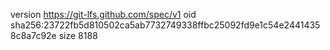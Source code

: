 version https://git-lfs.github.com/spec/v1
oid sha256:23722fb5d810502ca5ab7732749338ffbc25092fd9e1c54e24414358c8a7c92e
size 8188
